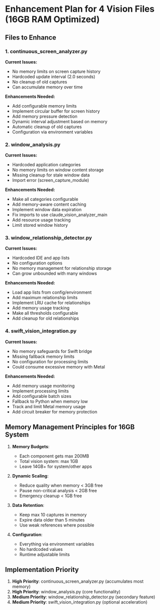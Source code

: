 # Enhancement Plan for 4 Vision Files (16GB RAM Optimized)

## Files to Enhance

### 1. **continuous_screen_analyzer.py**
**Current Issues:**
- No memory limits on screen capture history
- Hardcoded update interval (2.0 seconds)
- No cleanup of old captures
- Can accumulate memory over time

**Enhancements Needed:**
- Add configurable memory limits
- Implement circular buffer for screen history
- Add memory pressure detection
- Dynamic interval adjustment based on memory
- Automatic cleanup of old captures
- Configuration via environment variables

### 2. **window_analysis.py**
**Current Issues:**
- Hardcoded application categories
- No memory limits on window content storage
- Missing cleanup for stale window data
- Import error (screen_capture_module)

**Enhancements Needed:**
- Make all categories configurable
- Add memory-aware content caching
- Implement window data expiration
- Fix imports to use claude_vision_analyzer_main
- Add resource usage tracking
- Limit stored window history

### 3. **window_relationship_detector.py**
**Current Issues:**
- Hardcoded IDE and app lists
- No configuration options
- No memory management for relationship storage
- Can grow unbounded with many windows

**Enhancements Needed:**
- Load app lists from config/environment
- Add maximum relationship limits
- Implement LRU cache for relationships
- Add memory usage tracking
- Make all thresholds configurable
- Add cleanup for old relationships

### 4. **swift_vision_integration.py**
**Current Issues:**
- No memory safeguards for Swift bridge
- Missing fallback memory limits
- No configuration for processing limits
- Could consume excessive memory with Metal

**Enhancements Needed:**
- Add memory usage monitoring
- Implement processing limits
- Add configurable batch sizes
- Fallback to Python when memory low
- Track and limit Metal memory usage
- Add circuit breaker for memory protection

## Memory Management Principles for 16GB System

1. **Memory Budgets**:
   - Each component gets max 200MB
   - Total vision system: max 1GB
   - Leave 14GB+ for system/other apps

2. **Dynamic Scaling**:
   - Reduce quality when memory < 3GB free
   - Pause non-critical analysis < 2GB free
   - Emergency cleanup < 1GB free

3. **Data Retention**:
   - Keep max 10 captures in memory
   - Expire data older than 5 minutes
   - Use weak references where possible

4. **Configuration**:
   - Everything via environment variables
   - No hardcoded values
   - Runtime adjustable limits

## Implementation Priority

1. **High Priority**: continuous_screen_analyzer.py (accumulates most memory)
2. **High Priority**: window_analysis.py (core functionality)
3. **Medium Priority**: window_relationship_detector.py (secondary feature)
4. **Medium Priority**: swift_vision_integration.py (optional acceleration)